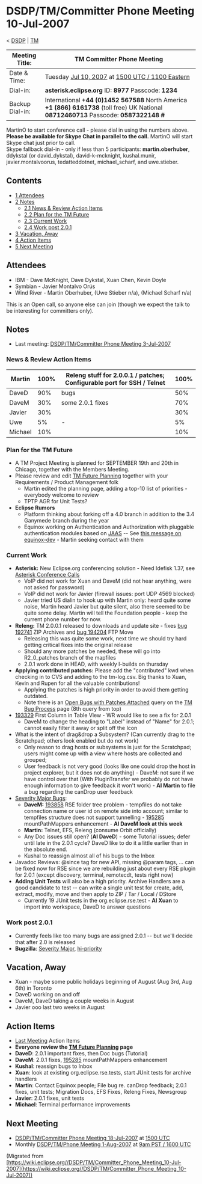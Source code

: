 

DSDP/TM/Committer Phone Meeting 10-Jul-2007
===========================================

< [DSDP](./DSDP "DSDP")‎ | [TM](./DSDP/TM "DSDP/TM")

| Meeting Title: | **TM Committer Phone Meeting** |
| --- | --- |
| Date & Time: | Tuesday [Jul 10, 2007](./index.php?title=Jul_10,_2007&action=edit&redlink=1 "Jul 10, 2007 (page does not exist)") at [1500 UTC / 1100 Eastern](http://www.timeanddate.com/worldclock/meetingdetails.html?year=2007&month=7&day=10&hour=15&min=00&sec=0&p1=224&p2=159&p3=250&p4=136&p5=223&iv=1800) |
| Dial-in: | **asterisk.eclipse.org** ID: **8977** Passcode: **1234** |
| Backup Dial-in: | International **+44 (0)1452 567588**   North America **+1 (866) 6161738** (toll free)   UK National **08712460713**   Passcode: **0587322148 #** |

MartinO to start conference call - please dial in using the numbers above.  
**Please be available for Skype Chat in parallel to the call.** MartinO will start Skype chat just prior to call.  
Skype fallback dial-in - only if less than 5 participants: **martin.oberhuber**, ddykstal (or david\_dykstal), david-k-mcknight, kushal.munir, javier.montalvoorus, tedatteddotnet, michael\_scharf, and uwe.stieber.  

Contents
--------

*   [1 Attendees](#Attendees)
*   [2 Notes](#Notes)
    *   [2.1 News & Review Action Items](#News-.26-Review-Action-Items)
    *   [2.2 Plan for the TM Future](#Plan-for-the-TM-Future)
    *   [2.3 Current Work](#Current-Work)
    *   [2.4 Work post 2.0.1](#Work-post-2.0.1)
*   [3 Vacation, Away](#Vacation.2C-Away)
*   [4 Action Items](#Action-Items)
*   [5 Next Meeting](#Next-Meeting)

Attendees
---------

*   IBM - Dave McKnight, Dave Dykstal, Xuan Chen, Kevin Doyle
*   Symbian - Javier Montalvo Orús
*   Wind River - Martin Oberhuber, (Uwe Stieber n/a), (Michael Scharf n/a)

This is an Open call, so anyone else can join (though we expect the talk to be interesting for committers only).

Notes
-----

*   Last meeting: [DSDP/TM/Committer Phone Meeting 3-Jul-2007](./DSDP/TM/Committer_Phone_Meeting_3-Jul-2007 "DSDP/TM/Committer Phone Meeting 3-Jul-2007")

### News & Review Action Items

| Martin | 100% | Releng stuff for 2.0.0.1 / patches; Configurable port for SSH / Telnet | 100% |
| --- | --- | --- | --- |
| DaveD | 90% | bugs | 50% |
| DaveM | 30% | some 2.0.1 fixes | 70% |
| Javier | 30% |  | 30% |
| Uwe | 5% | - | 5% |
| Michael | 10% |  | 10% |

### Plan for the TM Future

*   A TM Project Meeting is planned for SEPTEMBER 19th and 20th in Chicago, together with the Members Meeting.
*   Please review and edit [TM Future Planning](./TM_Future_Planning "TM Future Planning") together with your Requirements / Product Management folk
    *   Martin edited the planning page, adding a top-10 list of priorities - everybody welcome to review
    *   TPTP AGR for Unit Tests?
*   **Eclipse Rumors**
    *   Platform thinking about forking off a 4.0 branch in addition to the 3.4 Ganymede branch during the year
    *   Equinox working on Authentication and Authorization with pluggable authentication modules based on [JAAS](http://en.wikipedia.org/wiki/Java_Authentication_and_Authorization_Service) \-\- See [this message on equinox-dev](http://dev.eclipse.org/mhonarc/lists/equinox-dev/msg02455.html) \- Martin seeking contact with them

### Current Work

*   **Asterisk:** New Eclipse.org conferencing solution - Need Idefisk 1.37, see [Asterisk Conference Calls](./Asterisk_Conference_Calls "Asterisk Conference Calls")
    *   VoIP did not work for Xuan and DaveM (did not hear anything, were not asked for password)
    *   VoIP did not work for Javier (firewall issues: port UDP 4569 blocked)
    *   Javier tried US dialin to hook up with Martin only: heard quite some noise, Martin heard Javier but quite silent, also there seemed to be quite some delay. Martin will tell the Foundation people - keep the current phone number for now.
*   **Releng:** TM 2.0.0.1 released to downloads and update site - fixes [bug 192741](https://bugs.eclipse.org/bugs/show_bug.cgi?id=192741) ZIP Archives and [bug 194204](https://bugs.eclipse.org/bugs/show_bug.cgi?id=194204) FTP Move
    *   Releasing this was quite some work, next time we should try hard getting critical fixes into the original release
    *   Should any more patches be needed, these will go into R2\_0\_patches branch of the mapfiles
    *   2.0.1 work done in HEAD, with weekly I-builds on thursday
*   **Applying contributed patches:** Please add the "contributed" kwd when checking in to CVS and adding to the tm-log.csv. Big thanks to Xuan, Kevin and Rupen for all the valuable contributions!
    *   Applying the patches is high priority in order to avoid them getting outdated.
    *   Note there is an [Open Bugs with Patches Attached](https://bugs.eclipse.org/bugs/buglist.cgi?query_format=advanced&classification=DSDP&product=Target+Management&bug_status=UNCONFIRMED&bug_status=NEW&bug_status=ASSIGNED&bug_status=REOPENED&cmdtype=doit&field0-0-0=attachments.ispatch&type0-0-0=equals&value0-0-0=1) query on the [TM Bug Process](https://www.eclipse.org/dsdp/tm/development/bug_process.php) page (8th query from top)
*   [193329](https://bugs.eclipse.org/bugs/show_bug.cgi?id=193329) First Column in Table View - WR would like to see a fix for 2.0.1
    *   DaveM to change the heading to "Label" instead of "Name" for 2.0.1; cannot easily filter it away or split off the Icon
*   What is the intent of drag&drop a Subsystem? (Can currently drag to the Scratchpad; others look enabled but do not work)
    *   Only reason to drag hosts or subsystems is just for the Scratchpad; users might come up with a view where hosts are collected and grouped;
    *   User feedback is not very good (looks like one could drop the host in project explorer, but it does not do anything) - DaveM: not sure if we have control over that (With PluginTransfer we probably do not have enough information to give feedback it won't work) - **AI Martin** to file a bug regarding the canDrop user feedback
*   [Severity Major Bugs](https://bugs.eclipse.org/bugs/buglist.cgi?query_format=advanced&classification=DSDP&product=Target+Management&bug_status=UNCONFIRMED&bug_status=NEW&bug_status=ASSIGNED&bug_status=REOPENED&bug_severity=blocker&bug_severity=critical&bug_severity=major&cmdtype=doit):
    *   **DaveM:** [193858](https://bugs.eclipse.org/bugs/show_bug.cgi?id=193858) RSE folder tree problem - tempfiles do not take connection name or user id on remote side into account; similar to tempfiles structure does not support tunnelling - [195285](https://bugs.eclipse.org/bugs/show_bug.cgi?id=195285) mountPathMappers enhancement - **AI DaveM look at this week**
    *   **Martin:** Telnet, EFS, Releng (consume Orbit officially)
    *   Any Doc issues still open? (**AI DaveD**) \- some Tutorial issues; defer until late in the 2.0.1 cycle? DaveD like to do it a little earlier than in the absolute end.
    *   Kushal to reassign almost all of his bugs to the Inbox
*   Javadoc Reviews: @since tag for new API, missing @param tags, ... can be fixed now for RSE since we are rebuilding just about every RSE plugin for 2.0.1 (except discovery, terminal, remotecdt, tests right now)
*   **Adding Unit Tests** will also be a high priority. Archive Handlers are a good candidate to test -- can write a single unit test for create, add, extract, modify, move and then apply to ZIP / Tar / Local / DStore
    *   Currently 19 JUnit tests in the org.eclipse.rse.test - **AI Xuan** to import into workspace, DaveD to answer questions

  

### Work post 2.0.1

*   Currently feels like too many bugs are assigned 2.0.1 -- but we'll decide that after 2.0 is released
*   **Bugzilla**: [Severity Major](https://bugs.eclipse.org/bugs/buglist.cgi?query_format=advanced&classification=DSDP&product=Target+Management&bug_status=UNCONFIRMED&bug_status=NEW&bug_status=ASSIGNED&bug_status=REOPENED&bug_severity=blocker&bug_severity=critical&bug_severity=major&cmdtype=doit), [hi-priority](https://bugs.eclipse.org/bugs/buglist.cgi?query_format=advanced&classification=DSDP&product=Target+Management&bug_status=UNCONFIRMED&bug_status=NEW&bug_status=ASSIGNED&bug_status=REOPENED&cmdtype=doit&field0-0-0=priority&type0-0-0=regexp&value0-0-0=P%5B12%5D&field0-0-1=bug_severity&type0-0-1=regexp&value0-0-1=blocker%7Ccritical%7Cmajor)

Vacation, Away
--------------

*   Xuan - maybe some public holidays beginning of August (Aug 3rd, Aug 6th) in Toronto
*   DaveD working on and off
*   DaveM, DaveD taking a couple weeks in August
*   Javier ooo last two weeks in August

Action Items
------------

*   [Last Meeting](./DSDP/TM/Committer_Phone_Meeting_3-Jul-2007#Action_Items "DSDP/TM/Committer Phone Meeting 3-Jul-2007") Action Items
*   **Everyone review the [TM Future Planning](./TM_Future_Planning "TM Future Planning") page**
*   **DaveD**: 2.0.1 important fixes, then Doc bugs (Tutorial)
*   **DaveM**: 2.0.1 fixes, [195285](https://bugs.eclipse.org/bugs/show_bug.cgi?id=195285) mountPathMappers enhancement
*   **Kushal**: reassign bugs to Inbox
*   **Xuan**: look at existing org.eclipse.rse.tests, start JUnit tests for archive handlers
*   **Martin**: Contact Equinox people; File bug re. canDrop feedback; 2.0.1 fixes, unit tests; Migration Docs, EFS Fixes, Releng Fixes, Newsgroup
*   **Javier**: 2.0.1 fixes, unit tests
*   **Michael**: Terminal performance improvements

Next Meeting
------------

*   [DSDP/TM/Committer Phone Meeting 18-Jul-2007](./DSDP/TM/Committer_Phone_Meeting_18-Jul-2007 "DSDP/TM/Committer Phone Meeting 18-Jul-2007") at [1500 UTC](http://www.timeanddate.com/worldclock/meetingdetails.html?year=2007&month=7&day=18&hour=15&min=00&sec=0&p1=224&p2=159&p3=250&p4=136&p5=223&iv=1800)
*   Monthly [DSDP/TM/Phone Meeting 1-Aug-2007](./DSDP/TM/Phone_Meeting_1-Aug-2007 "DSDP/TM/Phone Meeting 1-Aug-2007") at [9am PST / 1600 UTC](http://www.timeanddate.com/worldclock/fixedtime.html?month=8&day=1&year=2007&hour=16&min=00&sec=0&p1=0)


(Migrated from [https://wiki.eclipse.org//DSDP/TM/Committer_Phone_Meeting_10-Jul-2007](https://wiki.eclipse.org//DSDP/TM/Committer_Phone_Meeting_10-Jul-2007))